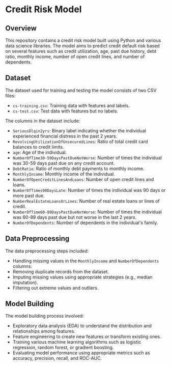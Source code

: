 # Credit Risk Model

## Overview

This repository contains a credit risk model built using Python and various data science libraries. The model aims to predict credit default risk based on several features such as credit utilization, age, past due history, debt ratio, monthly income, number of open credit lines, and number of dependents.

## Dataset

The dataset used for training and testing the model consists of two CSV files:
- `cs-training.csv`: Training data with features and labels.
- `cs-test.csv`: Test data with features but no labels.

The columns in the dataset include:
- `SeriousDlqin2yrs`: Binary label indicating whether the individual experienced financial distress in the past 2 years.
- `RevolvingUtilizationOfUnsecuredLines`: Ratio of total credit card balances to credit limits.
- `age`: Age of the individual.
- `NumberOfTime30-59DaysPastDueNotWorse`: Number of times the individual was 30-59 days past due on any credit account.
- `DebtRatio`: Ratio of monthly debt payments to monthly income.
- `MonthlyIncome`: Monthly income of the individual.
- `NumberOfOpenCreditLinesAndLoans`: Number of open credit lines and loans.
- `NumberOfTimes90DaysLate`: Number of times the individual was 90 days or more past due.
- `NumberRealEstateLoansOrLines`: Number of real estate loans or lines of credit.
- `NumberOfTime60-89DaysPastDueNotWorse`: Number of times the individual was 60-89 days past due but not worse in the last 2 years.
- `NumberOfDependents`: Number of dependents in the individual's family.

## Data Preprocessing

The data preprocessing steps included:
- Handling missing values in the `MonthlyIncome` and `NumberOfDependents` columns.
- Removing duplicate records from the dataset.
- Imputing missing values using appropriate strategies (e.g., median imputation).
- Filtering out extreme values and outliers.

## Model Building

The model building process involved:
- Exploratory data analysis (EDA) to understand the distribution and relationships among features.
- Feature engineering to create new features or transform existing ones.
- Training various machine learning algorithms such as logistic regression, random forest, or gradient boosting.
- Evaluating model performance using appropriate metrics such as accuracy, precision, recall, and ROC-AUC.
